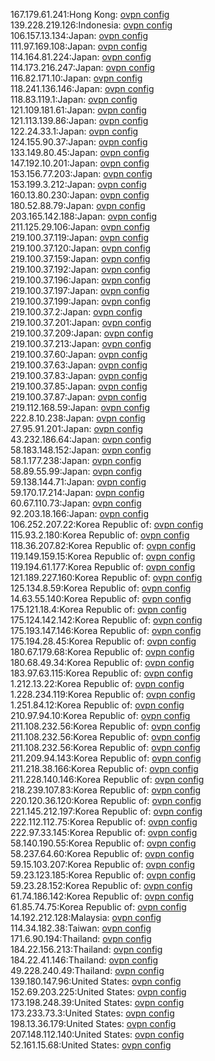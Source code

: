 167.179.61.241:Hong Kong: [ovpn config](vpn/167_179_61_241.ovpn)  
139.228.219.126:Indonesia: [ovpn config](vpn/139_228_219_126.ovpn)  
106.157.13.134:Japan: [ovpn config](vpn/106_157_13_134.ovpn)  
111.97.169.108:Japan: [ovpn config](vpn/111_97_169_108.ovpn)  
114.164.81.224:Japan: [ovpn config](vpn/114_164_81_224.ovpn)  
114.173.216.247:Japan: [ovpn config](vpn/114_173_216_247.ovpn)  
116.82.171.10:Japan: [ovpn config](vpn/116_82_171_10.ovpn)  
118.241.136.146:Japan: [ovpn config](vpn/118_241_136_146.ovpn)  
118.83.119.1:Japan: [ovpn config](vpn/118_83_119_1.ovpn)  
121.109.181.61:Japan: [ovpn config](vpn/121_109_181_61.ovpn)  
121.113.139.86:Japan: [ovpn config](vpn/121_113_139_86.ovpn)  
122.24.33.1:Japan: [ovpn config](vpn/122_24_33_1.ovpn)  
124.155.90.37:Japan: [ovpn config](vpn/124_155_90_37.ovpn)  
133.149.80.45:Japan: [ovpn config](vpn/133_149_80_45.ovpn)  
147.192.10.201:Japan: [ovpn config](vpn/147_192_10_201.ovpn)  
153.156.77.203:Japan: [ovpn config](vpn/153_156_77_203.ovpn)  
153.199.3.212:Japan: [ovpn config](vpn/153_199_3_212.ovpn)  
160.13.80.230:Japan: [ovpn config](vpn/160_13_80_230.ovpn)  
180.52.88.79:Japan: [ovpn config](vpn/180_52_88_79.ovpn)  
203.165.142.188:Japan: [ovpn config](vpn/203_165_142_188.ovpn)  
211.125.29.106:Japan: [ovpn config](vpn/211_125_29_106.ovpn)  
219.100.37.119:Japan: [ovpn config](vpn/219_100_37_119.ovpn)  
219.100.37.120:Japan: [ovpn config](vpn/219_100_37_120.ovpn)  
219.100.37.159:Japan: [ovpn config](vpn/219_100_37_159.ovpn)  
219.100.37.192:Japan: [ovpn config](vpn/219_100_37_192.ovpn)  
219.100.37.196:Japan: [ovpn config](vpn/219_100_37_196.ovpn)  
219.100.37.197:Japan: [ovpn config](vpn/219_100_37_197.ovpn)  
219.100.37.199:Japan: [ovpn config](vpn/219_100_37_199.ovpn)  
219.100.37.2:Japan: [ovpn config](vpn/219_100_37_2.ovpn)  
219.100.37.201:Japan: [ovpn config](vpn/219_100_37_201.ovpn)  
219.100.37.209:Japan: [ovpn config](vpn/219_100_37_209.ovpn)  
219.100.37.213:Japan: [ovpn config](vpn/219_100_37_213.ovpn)  
219.100.37.60:Japan: [ovpn config](vpn/219_100_37_60.ovpn)  
219.100.37.63:Japan: [ovpn config](vpn/219_100_37_63.ovpn)  
219.100.37.83:Japan: [ovpn config](vpn/219_100_37_83.ovpn)  
219.100.37.85:Japan: [ovpn config](vpn/219_100_37_85.ovpn)  
219.100.37.87:Japan: [ovpn config](vpn/219_100_37_87.ovpn)  
219.112.168.59:Japan: [ovpn config](vpn/219_112_168_59.ovpn)  
222.8.10.238:Japan: [ovpn config](vpn/222_8_10_238.ovpn)  
27.95.91.201:Japan: [ovpn config](vpn/27_95_91_201.ovpn)  
43.232.186.64:Japan: [ovpn config](vpn/43_232_186_64.ovpn)  
58.183.148.152:Japan: [ovpn config](vpn/58_183_148_152.ovpn)  
58.1.177.238:Japan: [ovpn config](vpn/58_1_177_238.ovpn)  
58.89.55.99:Japan: [ovpn config](vpn/58_89_55_99.ovpn)  
59.138.144.71:Japan: [ovpn config](vpn/59_138_144_71.ovpn)  
59.170.17.214:Japan: [ovpn config](vpn/59_170_17_214.ovpn)  
60.67.110.73:Japan: [ovpn config](vpn/60_67_110_73.ovpn)  
92.203.18.166:Japan: [ovpn config](vpn/92_203_18_166.ovpn)  
106.252.207.22:Korea Republic of: [ovpn config](vpn/106_252_207_22.ovpn)  
115.93.2.180:Korea Republic of: [ovpn config](vpn/115_93_2_180.ovpn)  
118.36.207.82:Korea Republic of: [ovpn config](vpn/118_36_207_82.ovpn)  
119.149.159.15:Korea Republic of: [ovpn config](vpn/119_149_159_15.ovpn)  
119.194.61.177:Korea Republic of: [ovpn config](vpn/119_194_61_177.ovpn)  
121.189.227.160:Korea Republic of: [ovpn config](vpn/121_189_227_160.ovpn)  
125.134.8.59:Korea Republic of: [ovpn config](vpn/125_134_8_59.ovpn)  
14.63.55.140:Korea Republic of: [ovpn config](vpn/14_63_55_140.ovpn)  
175.121.18.4:Korea Republic of: [ovpn config](vpn/175_121_18_4.ovpn)  
175.124.142.142:Korea Republic of: [ovpn config](vpn/175_124_142_142.ovpn)  
175.193.147.146:Korea Republic of: [ovpn config](vpn/175_193_147_146.ovpn)  
175.194.28.45:Korea Republic of: [ovpn config](vpn/175_194_28_45.ovpn)  
180.67.179.68:Korea Republic of: [ovpn config](vpn/180_67_179_68.ovpn)  
180.68.49.34:Korea Republic of: [ovpn config](vpn/180_68_49_34.ovpn)  
183.97.63.115:Korea Republic of: [ovpn config](vpn/183_97_63_115.ovpn)  
1.212.13.22:Korea Republic of: [ovpn config](vpn/1_212_13_22.ovpn)  
1.228.234.119:Korea Republic of: [ovpn config](vpn/1_228_234_119.ovpn)  
1.251.84.12:Korea Republic of: [ovpn config](vpn/1_251_84_12.ovpn)  
210.97.94.10:Korea Republic of: [ovpn config](vpn/210_97_94_10.ovpn)  
211.108.232.56:Korea Republic of: [ovpn config](vpn/211_108_232_56.ovpn)  
211.108.232.56:Korea Republic of: [ovpn config](vpn/211_108_232_56.ovpn)  
211.108.232.56:Korea Republic of: [ovpn config](vpn/211_108_232_56.ovpn)  
211.209.94.143:Korea Republic of: [ovpn config](vpn/211_209_94_143.ovpn)  
211.218.38.166:Korea Republic of: [ovpn config](vpn/211_218_38_166.ovpn)  
211.228.140.146:Korea Republic of: [ovpn config](vpn/211_228_140_146.ovpn)  
218.239.107.83:Korea Republic of: [ovpn config](vpn/218_239_107_83.ovpn)  
220.120.36.120:Korea Republic of: [ovpn config](vpn/220_120_36_120.ovpn)  
221.145.212.197:Korea Republic of: [ovpn config](vpn/221_145_212_197.ovpn)  
222.112.112.75:Korea Republic of: [ovpn config](vpn/222_112_112_75.ovpn)  
222.97.33.145:Korea Republic of: [ovpn config](vpn/222_97_33_145.ovpn)  
58.140.190.55:Korea Republic of: [ovpn config](vpn/58_140_190_55.ovpn)  
58.237.64.60:Korea Republic of: [ovpn config](vpn/58_237_64_60.ovpn)  
59.15.103.207:Korea Republic of: [ovpn config](vpn/59_15_103_207.ovpn)  
59.23.123.185:Korea Republic of: [ovpn config](vpn/59_23_123_185.ovpn)  
59.23.28.152:Korea Republic of: [ovpn config](vpn/59_23_28_152.ovpn)  
61.74.186.142:Korea Republic of: [ovpn config](vpn/61_74_186_142.ovpn)  
61.85.74.75:Korea Republic of: [ovpn config](vpn/61_85_74_75.ovpn)  
14.192.212.128:Malaysia: [ovpn config](vpn/14_192_212_128.ovpn)  
114.34.182.38:Taiwan: [ovpn config](vpn/114_34_182_38.ovpn)  
171.6.90.194:Thailand: [ovpn config](vpn/171_6_90_194.ovpn)  
184.22.156.213:Thailand: [ovpn config](vpn/184_22_156_213.ovpn)  
184.22.41.146:Thailand: [ovpn config](vpn/184_22_41_146.ovpn)  
49.228.240.49:Thailand: [ovpn config](vpn/49_228_240_49.ovpn)  
139.180.147.96:United States: [ovpn config](vpn/139_180_147_96.ovpn)  
152.69.203.225:United States: [ovpn config](vpn/152_69_203_225.ovpn)  
173.198.248.39:United States: [ovpn config](vpn/173_198_248_39.ovpn)  
173.233.73.3:United States: [ovpn config](vpn/173_233_73_3.ovpn)  
198.13.36.179:United States: [ovpn config](vpn/198_13_36_179.ovpn)  
207.148.112.140:United States: [ovpn config](vpn/207_148_112_140.ovpn)  
52.161.15.68:United States: [ovpn config](vpn/52_161_15_68.ovpn)  
